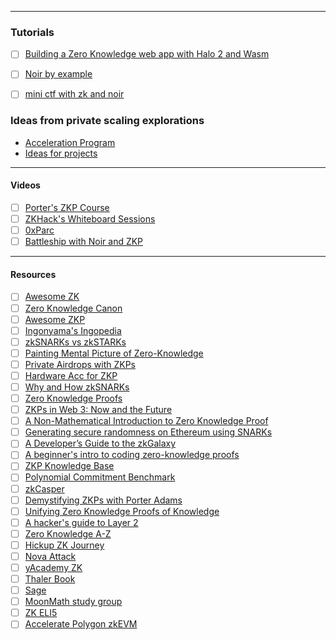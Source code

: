 ------

### Tutorials
- [ ] [Building a Zero Knowledge web app with Halo 2 and Wasm](https://medium.com/@yujiangtham/building-a-zero-knowledge-web-app-with-halo-2-and-wasm-part-1-80858c8d16ee)
- [ ] [Noir by example](https://t.co/z4u6S7zDQz)
- [ ] [mini ctf with zk and noir](https://t.co/qahTE4OjR7)


### Ideas from private scaling explorations
- [Acceleration Program](https://github.com/privacy-scaling-explorations/acceleration-program/issues?q=is%3Aopen+is%3Aissue+-label%3A%22Application+Proposal%22+-label%3A%22WIP%22+)
- [Ideas for projects](https://github.com/Divide-By-0/ideas-for-projects-people-would-use)

---

#### Videos
- [ ] [Porter's ZKP Course](https://www.youtube.com/watch?v=-2qHqfqPeR8)
- [ ] [ZKHack's Whiteboard Sessions](https://zkhack.dev/whiteboard/)
- [ ] [0xParc](https://learn.0xparc.org/circom/)
- [ ] [Battleship with Noir and ZKP](https://www.youtube.com/playlist?list=PLWACGbvIsEgnR2aUCr9i-PpmTVhF5Zuik)

----

#### Resources
- [ ] [Awesome ZK](https://github.com/ventali/awesome-zk)
- [ ] [Zero Knowledge Canon](https://a16zcrypto.com/posts/article/zero-knowledge-canon/)
- [ ] [Awesome ZKP](https://github.com/matter-labs/awesome-zero-knowledge-proofs)
- [ ] [Ingonyama's Ingopedia](https://ingonyama-zk.github.io/ingopedia/)
- [ ] [zkSNARKs vs zkSTARKs](https://t.co/apMCcTwc1D)
- [ ] [Painting Mental Picture of Zero-Knowledge](https://t.co/InhsygkW8D)
- [ ] [Private Airdrops with ZKPs](https://t.co/Ms5F0lzIEj)
- [ ] [Hardware Acc for ZKP](https://t.co/CNVEwYEcW3)
- [ ] [Why and How zkSNARKs](https://t.co/DszWHOIEo7)
- [ ] [Zero Knowledge Proofs](https://t.co/SZJ34DnIPk)
- [ ] [ZKPs in Web 3: Now and the Future](https://t.co/jrRtM5aCsd)
- [ ] [A Non-Mathematical Introduction to Zero Knowledge Proof](https://t.co/Hk53s9eSc4)
- [ ] [Generating secure randomness on Ethereum using SNARKs](https://t.co/ixoN9NVTiI)
- [ ] [A Developer’s Guide to the zkGalaxy](https://t.co/995Wb9npxd)
- [ ] [A beginner's intro to coding zero-knowledge proofs](https://dev.to/spalladino/a-beginners-intro-to-coding-zero-knowledge-proofs-c56)
- [ ] [ZKP Knowledge Base](https://kb.delendum.xyz/)
- [ ] [Polynomial Commitment Benchmark](https://xn--2-umb.com/23/pc-bench/index.html)
- [ ] [zkCasper](https://t.co/P36sXH5eIq)
- [ ] [Demystifying ZKPs with Porter Adams](https://t.co/EeInDIEQED)
- [ ] [Unifying Zero Knowledge Proofs of Knowledge](https://t.co/An6IKOHb8i)
- [ ] [A hacker's guide to Layer 2](https://t.co/YZ5rKCf3af)
- [ ] [Zero Knowledge A-Z](https://telegra.ph/ZK-SNARKs-VS-ZK-STARKs-01-10)
- [ ] [Hickup ZK Journey](https://sunrise-clerk-234.notion.site/Hickup-s-ZK-Journey-affa9ce9cdf44a33b3549c37f908521a)
- [ ] [Nova Attack](https://www.zksecurity.xyz/blog/posts/nova-attack/)
- [ ] [yAcademy ZK](https://yacademy.dev/fellowships/zBlock1/)
- [ ] [Thaler Book](https://people.cs.georgetown.edu/jthaler/ProofsArgsAndZK.pdf)
- [ ] [Sage](https://doc.sagemath.org/html/en/tutorial/)
- [ ] [MoonMath study group](https://2b2.notion.site/MoonMath-Study-Group-HQ-ca62f57eb4b34e69aad910654f8e0654)
- [ ] [ZK ELI5](https://eli5.zksync.io/page/1)
- [ ] [Accelerate Polygon zkEVM](https://www.irreducible.com/posts/accelerating-polygon-zkevm)